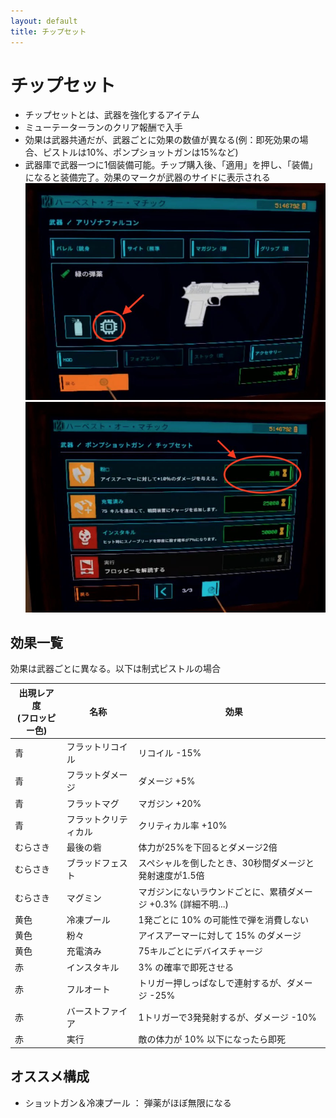 ```yaml
---
layout: default
title: チップセット
---
```



# チップセット

- チップセットとは、武器を強化するアイテム
- ミューテーターランのクリア報酬で入手
- 効果は武器共通だが、武器ごとに効果の数値が異なる(例：即死効果の場合、ピストルは10%、ポンプショットガンは15%など)
- 武器庫で武器一つに1個装備可能。チップ購入後、「適用」を押し、「装備」になると装備完了。効果のマークが武器のサイドに表示される
![チップセットの場所](../images/chipset.jpg)
![チップセットの購入](../images/chipset2.jpg)

## 効果一覧

効果は武器ごとに異なる。以下は制式ピストルの場合

| 出現レア度<br>(フロッピー色) | 名称 |　効果|
|----|----|----|
| 青 | フラットリコイル | リコイル -15% |
| 青 | フラットダメージ | ダメージ +5% |
| 青 | フラットマグ | マガジン +20% |
| 青 | フラットクリティカル | クリティカル率 +10% |
| むらさき | 最後の砦 | 体力が25%を下回るとダメージ2倍 |
| むらさき | ブラッドフェスト | スペシャルを倒したとき、30秒間ダメージと発射速度が1.5倍 |
| むらさき | マグミン | マガジンにないラウンドごとに、累積ダメージ +0.3% (詳細不明...) |
| 黄色 | 冷凍プール | 1発ごとに 10% の可能性で弾を消費しない |
| 黄色 | 粉々 | アイスアーマーに対して 15% のダメージ |
| 黄色 | 充電済み | 75キルごとにデバイスチャージ |
| 赤 | インスタキル | 3% の確率で即死させる |
| 赤 | フルオート | トリガー押しっぱなしで連射するが、ダメージ -25% |
| 赤 | バーストファイア | 1トリガーで3発発射するが、ダメージ -10% |
| 赤 | 実行 | 敵の体力が 10% 以下になったら即死 |


## オススメ構成
- ショットガン＆冷凍プール ： 弾薬がほぼ無限になる
